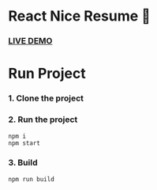 # React Nice Resume :page_with_curl:

### [LIVE DEMO](https://practical-jang-abea32.netlify.app/)

# Run Project
### 1. Clone the project

### 2. Run the project
```shell
npm i
npm start
```

### 3. Build
```shell
npm run build
```
